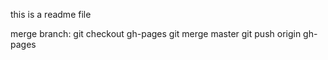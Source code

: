 this is a readme file

merge branch:
git checkout gh-pages
git merge master
git push origin gh-pages
